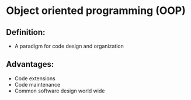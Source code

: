# Object oriented programming (OOP)

## Definition:
- A paradigm for code design and organization

## Advantages:
- Code extensions
- Code maintenance
- Common software design world wide
